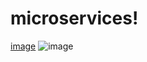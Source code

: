# microservices!
[image](https://user-images.githubusercontent.com/63857701/198865099-b8504839-c7c0-4172-b284-03ed7cc2813d.png)
![image](https://user-images.githubusercontent.com/63857701/198865133-96f413ac-2fcb-41af-85fc-5999937e5f5d.png)
